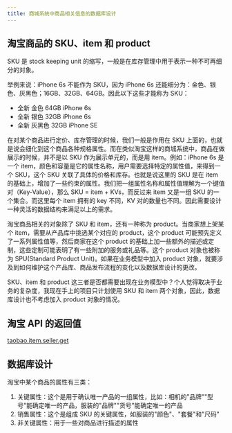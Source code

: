 ```yaml
---
title: 商城系统中商品相关信息的数据库设计
---
```

## 淘宝商品的 SKU、item 和 product

SKU 是 stock keeping unit 的缩写，一般是在库存管理中用于表示一种不可再细分的对象。

举例来说：iPhone 6s 不能作为 SKU，因为 iPhone 6s 还能细分为：金色、银色、灰黑色；16GB、32GB、64GB。因此以下这些才能称为 SKU：

- 全新 金色 64GB iPhone 6s
- 全新 银色 32GB iPhone 6s
- 全新 灰黑色 32GB iPhone SE

在对某个商品进行定价、库存管理的时候，我们一般是作用在 SKU 上面的，也就是说会细化到这个商品各种规格属性。而在类似淘宝这样的商城系统中，商品在做展示的时候，并不是以 SKU 作为展示单元的，而是用 item。例如：iPhone 6s 是一个 item，颜色和容量是它的属性名称，用户需要选择特定的属性值，来得到一个 SKU，这个 SKU 关联了具体的价格和库存。也就是说这里的 SKU 是在 item 的基础上，增加了一些约束的属性。我们把一组属性名称和属性值理解为一个键值对（Key-Value），那么 SKU = item + KVs，而反过来 item 又是一组 SKU 的一个集合。而这里每个 item 拥有的 key 不同，KV 对的数量也不同。因此需要设计一种灵活的数据结构来满足以上的需求。

淘宝商品相关的对象除了 SKU 和 item，还有一种称为 product。当商家想上架某个 item，需要从产品库中挑选某个对应的 product，这个 product 可能预先定义了一系列属性值等，然后商家在这个 product 的基础上加一些额外的描述或定制，这些定制可能表明了有一些附加的服务或礼品等。这个 product 对象也被称为 SPU(Standard Product Unit)。如果在业务模型中加入 product 对象，就要涉及到如何维护这个产品库、商品发布流程的变化以及数据库设计的更改。

SKU、item 和 product 这三者是否都需要出现在业务模型中？个人觉得取决于业务的复杂度，我现在手上的项目只计划使用 SKU 和 item 两个对象，因此，数据库设计也不考虑加入 product 对象的情况。

## 淘宝 API 的返回值

[taobao.item.seller.get](https://open.taobao.com/doc2/apiDetail.htm?spm=a219a.7395905.0.0.VthZgO&apiId=24625)

## 数据库设计

淘宝中某个商品的属性有三类：

1. 关键属性：这个是用于确认唯一产品的一组属性，比如：相机的"品牌""型号"能确定唯一的产品，服装的"品牌""货号"能确定唯一的产品
2. 销售属性：这个是组成 SKU 的关键属性，如服装的"颜色"、"套餐"和"尺码"
3. 非关键属性：用于一些对商品进行描述的属性
